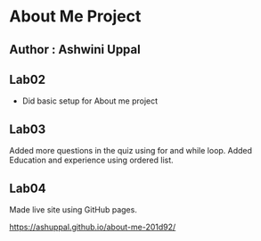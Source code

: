 # About Me Project

## Author :  Ashwini Uppal

## Lab02
- Did basic setup for About me project

## Lab03
Added more questions in the quiz using for and while loop.
Added Education and experience using ordered list.


## Lab04
Made live site using GitHub pages.

https://ashuppal.github.io/about-me-201d92/

